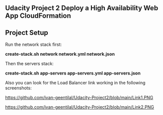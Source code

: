 ## Udacity Project 2 Deploy a High Availability Web App CloudFormation ##


## Project Setup ##


Run the network stack first:
 
 **create-stack.sh network network.yml network.json**

Then the servers stack:

**create-stack.sh app-servers app-servers.yml app-servers.json**

Also you can look for the Load Balancer link working in the following screenshots:

https://github.com/ivan-geentilal/Udacity-Project2/blob/main/Link1.PNG

https://github.com/ivan-geentilal/Udacity-Project2/blob/main/Link2.PNG
